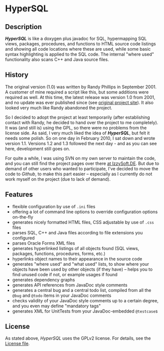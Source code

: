 # HyperSQL
## Description
***HyperSQL*** is like a doxygen plus javadoc for SQL, hypermapping SQL views, packages, procedures, and functions to HTML source code listings and
showing all code locations where these are used, while some basic syntax highlighting is applied to the SQL code. The internal "where used"
functionality also scans C++ and Java source files.


## History
The original version (1.0) was written by Randy Phillips in September 2001. A customer of mine required a script like this, but some additions
were required as well. At this time, the latest release was version 1.0 from 2001, and no update was ever published since (see
[original project site](http://hypersql.sourceforge.net/)). It also looked very much like Randy abandoned the project.

So I decided to adopt the project at least temporarily (after establishing contact with Randy, he decided to hand over the project to
me completely). It was (and still is) using the GPL, so there were no problems from the license side. As said, I very much liked the idea of
***HyperSQL***, but felt it needs some polish. So on one day in February 2010, I sat down and wrote version 1.1. Versions 1.2 and 1.3 followed
the next day - and as you can see here, development still goes on.

For quite a while, I was using SVN on my own server to maintain the code, and you can still find the project pages over there [at
IzzySoft.DE](http://projects.izzysoft.de/trac/hypersql). But due to demand of other users who wanted to participate, I've decided to move
the code to *Github*, to make this part easier – especially as I currently do not work myself on the project (due to lack of demand).


## Features
* flexible configuration by use of `.ini` files
* offering a lot of command line options to override configuration options on-the-fly
* generates nicely formatted HTML files, CSS adjustable by use of `.css` files
* parses SQL, C++ and Java files according to file extensions you configured
* parses Oracle Forms XML files
* generates hyperlinked listings of all objects found (SQL views, packages, functions, procedures, forms, etc.)
* hyperlinks object names to their appearance in the source code
* generates "where used" and "what used" lists, to show where your objects have been used by other objects (if they have) – helps you to find
  unused code if not, or example usages if found
* generates dependency graphs
* generates API references from JavaDoc style comments
* generates a central bug and a central todo list, compiled from all the `@bug` and `@todo` items in your JavaDoc comments
* checks validity of your JavaDoc style comments up to a certain degree, and you even may define "mandatory tags"
* generates XML for UnitTests from your JavaDoc-embedded `@testcase`s


## License
As stated above, *HyperSQL* uses the GPLv2 license. For details, see the [License file](doc/COPYING).
